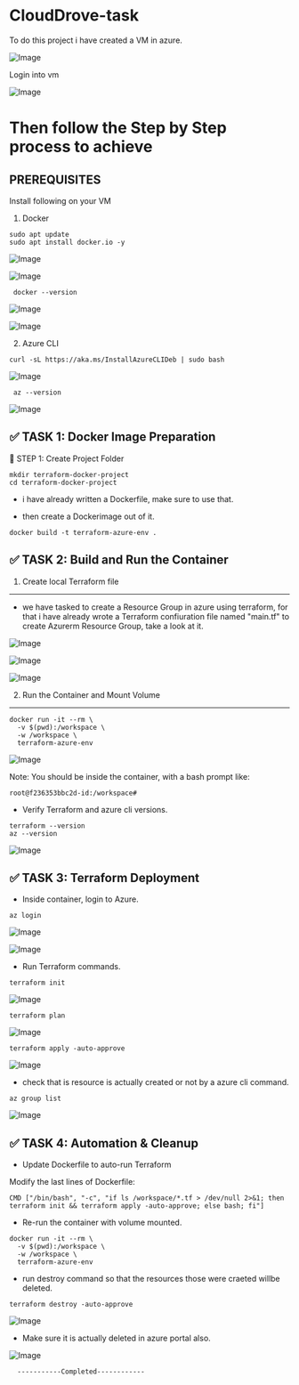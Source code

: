 # CloudDrove-task

To do this project i have created a VM in azure.



![Image](https://github.com/user-attachments/assets/0948051f-3c55-44f9-bae4-b1605d463772)




Login into vm 



![Image](https://github.com/user-attachments/assets/3e29fafa-3b00-4a64-8550-1de5c95504ca)




# Then follow the Step by Step process to achieve #

## PREREQUISITES 

Install following on your VM

1. Docker

```
sudo apt update 
sudo apt install docker.io -y
```




![Image](https://github.com/user-attachments/assets/c58d8f1d-2104-4003-9dfd-d286d3818207)





![Image](https://github.com/user-attachments/assets/9cae892c-7615-4021-abb0-dc7f8ccaf17d)





``` docker --version```




![Image](https://github.com/user-attachments/assets/e1f6eac3-8bfd-4ea6-80de-7e5f3ee1b4b3)




![Image](https://github.com/user-attachments/assets/a1fcd943-e870-4632-98cb-ac58067c2cea)




2. Azure CLI

```
curl -sL https://aka.ms/InstallAzureCLIDeb | sudo bash
```




![Image](https://github.com/user-attachments/assets/667a9b55-c29d-4cb4-91d9-30d3bedd64a5)




``` az --version```




![Image](https://github.com/user-attachments/assets/8b7a3e8a-07c3-4197-872a-e66e77e2ac1d)




✅ TASK 1: Docker Image Preparation
-------------------------------------

🧱 STEP 1: Create Project Folder


```
mkdir terraform-docker-project 
cd terraform-docker-project
```

- i have already written a Dockerfile, make sure to use that.

- then create a Dockerimage out of it.
```
docker build -t terraform-azure-env .
```

✅ TASK 2: Build and Run the Container
---------------------------------------

1. Create local Terraform file
------------------------------

- we have tasked to create a Resource Group in azure using terraform, for that i have already wrote a Terraform confiuration file named "main.tf" to create Azurerm Resource Group, take a look at it.




![Image](https://github.com/user-attachments/assets/5c4eaa86-abd8-4d41-bbe5-be25a8079e5a)




![Image](https://github.com/user-attachments/assets/58e1d536-4ada-43bd-b175-0dadd87726c6)




![Image](https://github.com/user-attachments/assets/f2bb7ec3-480f-4c4b-bc5b-9a647e3553a3)




2. Run the Container and Mount Volume
-------------------------------------

```
docker run -it --rm \
  -v $(pwd):/workspace \
  -w /workspace \
  terraform-azure-env
```




![Image](https://github.com/user-attachments/assets/6ae22d08-aa7b-43d5-9016-846e066f5919)





Note: You should be inside the container, with a bash prompt like:

```
root@f236353bbc2d-id:/workspace#
```

- Verify Terraform and azure cli versions.

```
terraform --version
az --version
```




![Image](https://github.com/user-attachments/assets/7d7a875b-4940-4dff-8142-cc0e7f0c4d52)





✅ TASK 3: Terraform Deployment
--------------------------------

- Inside container, login to Azure.

```
az login
```




![Image](https://github.com/user-attachments/assets/89d9efda-270b-42a6-909d-053062ebb375)




![Image](https://github.com/user-attachments/assets/6c747099-f388-4dfd-8d33-7ccbd27777c4)





- Run Terraform commands.

```
terraform init
```



![Image](https://github.com/user-attachments/assets/21c428be-bf82-4138-8baf-8e30a414666e)





```
terraform plan
```



![Image](https://github.com/user-attachments/assets/c8b2c19b-aed5-4ff3-a80b-646bb1178cd7)





```
terraform apply -auto-approve
```




![Image](https://github.com/user-attachments/assets/b44b5d23-9936-4313-99a8-46ba45b09e08)





- check that is resource is actually created or not by a azure cli command.



```
az group list
```



![Image](https://github.com/user-attachments/assets/22385dab-2e0a-404e-b631-97a30b24c72f)





✅ TASK 4: Automation & Cleanup
---------------------------------

- Update Dockerfile to auto-run Terraform

Modify the last lines of Dockerfile:

```
CMD ["/bin/bash", "-c", "if ls /workspace/*.tf > /dev/null 2>&1; then terraform init && terraform apply -auto-approve; else bash; fi"]
```
- Re-run the container with volume mounted.

```
docker run -it --rm \
  -v $(pwd):/workspace \
  -w /workspace \
  terraform-azure-env
```


- run destroy command so that the resources those were craeted willbe deleted.



```
terraform destroy -auto-approve
```



![Image](https://github.com/user-attachments/assets/feb1de05-0943-41c2-a50b-ec70c5b9c57d)





- Make sure it is actually deleted in azure portal also.





![Image](https://github.com/user-attachments/assets/dab76b18-96d5-4c9d-89fb-c2caa3a715eb)







      -----------Completed------------
